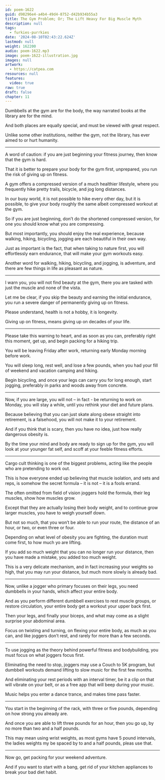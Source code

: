 ```yaml
---
id: poem-1622
guid: d98296e4-a4b4-49d4-8752-d42b934b55a3
title: The Gym Problem; Or; The Lift Heavy For Big Muscle Myth
description: null
tags:
  - furkies-purrkies
date: '2024-08-10T02:43:22.624Z'
lastmod: null
weight: 162200
audio: poem-1622.mp3
image: poem-1622-illustration.jpg
images: null
artwork:
  - https://catpea.com
resources: null
features:
  video: true
raw: true
draft: false
chapter: 11
---
```


Dumbbells at the gym are for the body,
the way narrated books at the library are for the mind.

And both places are equally special,
and must be viewed with great respect.

Unlike some other institutions,
neither the gym, not the library, has ever aimed to or hurt humanity.

---

A word of caution: if you are just beginning your fitness journey,
then know that the gym is hard.

That it is better to prepare your body for the gym first,
unprepared, you run the risk of giving up on fitness.

A gym offers a compressed version of a much healthier lifestyle,
where you frequently hike pretty trails, bicycle, and jog long distances.

In our busy world, it is not possible to hike every other day, but it is possible,
to give your body roughly the same albeit compressed workout at the gym.

So if you are just beginning, don’t do the shortened compressed version,
for one you should know what you are compressing.

But most importantly, you should enjoy the real experience,
because walking, hiking, bicycling, jogging are each beautiful in their own way.

Just as important is the fact, that when taking to nature first,
you will effortlessly earn endurance, that will make your gym workouts easy.

Another word for walking, hiking, bicycling, and jogging,
is adventure, and there are few things in life as pleasant as nature.

---

I warn you, you will not find beauty at the gym,
there you are tasked with just the muscle and none of the vista.

Let me be clear, if you skip the beauty and earning the initial endurance,
you run a severe danger of permanently giving up on fitness.

Please understand, health is not a hobby,
it is longevity.

Giving up on fitness,
means giving up on decades of your life.

---

Please take this warning to heart, and as soon as you can,
preferably right this moment, get up, and begin packing for a hiking trip.

You will be leaving Friday after work,
returning early Monday morning before work.

You will sleep long, rest well, and lose a few pounds,
when you had your fill of weekend and vacation camping and hiking.

Begin bicycling, and once your legs can carry you for long enough,
start jogging, preferably in parks and woods away from concrete.

---

Now, if you are large, you will not – in fact - be returning to work on Monday,
you will stay a while, until you rethink your diet and future plans.

Because believing that you can just skate along obese straight into retirement,
is a falsehood, you will not make it to your retirement.

And if you think that is scary, then you have no idea,
just how really dangerous obesity is.

By the time your mind and body are ready to sign up for the gym,
you will look at your younger fat self, and scoff at your feeble fitness efforts.

---

Cargo cult thinking is one of the biggest problems,
acting like the people who are pretending to work out.

This is how everyone ended up believing that muscle isolation, and sets and reps,
is somehow the secret formula – it is not – it is a fools errand.

The often omitted from field of vision joggers hold the formula,
their leg muscles, show how muscles grow.

Except that they are actually losing their body weight,
and to continue grow larger muscles, you have to weigh yourself down.

But not so much, that you won’t be able to run your route,
the distance of an hour, or two, or even three or four.

Depending on what level of obesity you are fighting,
the duration must come first, to how much yo are lifting.

If you add so much weight that you can no longer run your distance,
then you have made a mistake, you added too much weight.

This is a very delicate mechanism, and in fact increasing your weights so high,
that you may run your distance, but much more slowly is already bad.

---

Now, unlike a jogger who primary focuses on their legs,
you need dumbbells in your hands, which affect your entire body.

And as you perform different dumbbell exercises to rest muscle groups,
or restore circulation, your entire body get a workout your upper back first.

Then your legs, and finally your biceps,
and what may come as a slight surprise your abdominal area.

Focus on twisting and turning, on flexing your entire body,
as much as you can, and like joggers don’t rest, and rarely for more than a few seconds.

---

To use jogging as the theory behind powerful fitness and bodybuilding,
you must focus on what joggers focus first.

Eliminating the need to stop, joggers may use a Couch to 5K program,
but dumbbell workouts demand lifting to slow music for the first few months.

And eliminating your rest periods with an interval timer,
be it a clip on that will vibrate on your belt, or as a free app that will beep during your music.

Music helps you enter a dance trance,
and makes time pass faster.

---

You start in the beginning of the rack, with three or five pounds,
depending on how strong you already are.

And once you are able to lift three pounds for an hour,
then you go up, by no more than two and a half pounds.

This may mean using wrist weights, as most gyms have 5 pound intervals,
the ladies weights my be spaced by to and a half pounds, pleas use that.

---

Now go,
get packing for your weekend adventure.

And if you want to start with a bang,
get rid of your kitchen appliances to break your bad diet habit.
